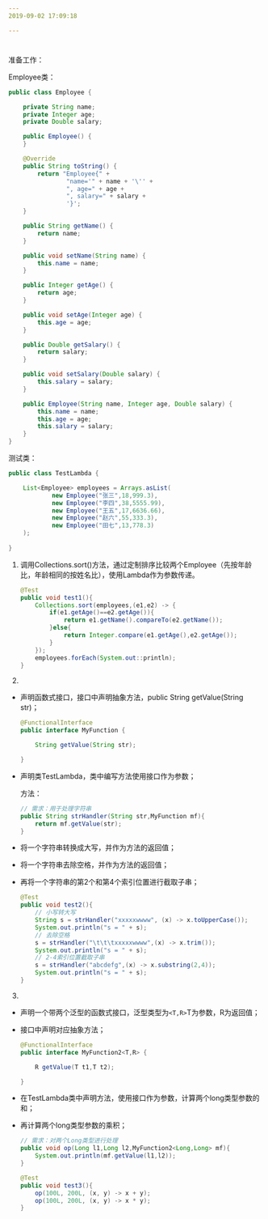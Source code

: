 ```yaml
---
2019-09-02 17:09:18

---
```


#

准备工作：

Employee类：

```java
public class Employee {

    private String name;
    private Integer age;
    private Double salary;

    public Employee() {
    }

    @Override
    public String toString() {
        return "Employee{" +
                "name='" + name + '\'' +
                ", age=" + age +
                ", salary=" + salary +
                '}';
    }

    public String getName() {
        return name;
    }

    public void setName(String name) {
        this.name = name;
    }

    public Integer getAge() {
        return age;
    }

    public void setAge(Integer age) {
        this.age = age;
    }

    public Double getSalary() {
        return salary;
    }

    public void setSalary(Double salary) {
        this.salary = salary;
    }

    public Employee(String name, Integer age, Double salary) {
        this.name = name;
        this.age = age;
        this.salary = salary;
    }
}
```

测试类：

```java
public class TestLambda {

    List<Employee> employees = Arrays.asList(
            new Employee("张三",18,999.3),
            new Employee("李四",38,5555.99),
            new Employee("王五",17,6636.66),
            new Employee("赵六",55,333.3),
            new Employee("田七",13,778.3)
    );
    
}
```

1. 调用Collections.sort()方法，通过定制排序比较两个Employee（先按年龄比，年龄相同的按姓名比），使用Lambda作为参数传递。

   ```java
   @Test
   public void test1(){
       Collections.sort(employees,(e1,e2) -> {
           if(e1.getAge()==e2.getAge()){
               return e1.getName().compareTo(e2.getName());
           }else{
               return Integer.compare(e1.getAge(),e2.getAge());
           }
       });
       employees.forEach(System.out::println);
   }
   ```

2. 

   - 声明函数式接口，接口中声明抽象方法，public String getValue(String str)；

     ```java
     @FunctionalInterface
     public interface MyFunction {
     
         String getValue(String str);
     
     }
     ```

   - 声明类TestLambda，类中编写方法使用接口作为参数；

     方法：

     ```java
     // 需求：用于处理字符串
     public String strHandler(String str,MyFunction mf){
         return mf.getValue(str);
     }
     ```

   - 将一个字符串转换成大写，并作为方法的返回值；

   - 将一个字符串去除空格，并作为方法的返回值；

   - 再将一个字符串的第2个和第4个索引位置进行截取子串；

     ```java
     @Test
     public void test2(){
         // 小写转大写
         String s = strHandler("xxxxxwwww", (x) -> x.toUpperCase());
         System.out.println("s = " + s);
         // 去除空格
         s = strHandler("\t\t\txxxxxwwww",(x) -> x.trim());
         System.out.println("s = " + s);
         // 2-4索引位置截取子串
         s = strHandler("abcdefg",(x) -> x.substring(2,4));
         System.out.println("s = " + s);
     }
     ```

3. 

   - 声明一个带两个泛型的函数式接口，泛型类型为`<T,R>`T为参数，R为返回值；

   - 接口中声明对应抽象方法；

     ```java
     @FunctionalInterface
     public interface MyFunction2<T,R> {
     
         R getValue(T t1,T t2);
     
     }
     ```

   - 在TestLambda类中声明方法，使用接口作为参数，计算两个long类型参数的和；

   - 再计算两个long类型参数的乘积；

     ```java
     // 需求：对两个Long类型进行处理
     public void op(Long l1,Long l2,MyFunction2<Long,Long> mf){
         System.out.println(mf.getValue(l1,l2));
     }
     
     @Test
     public void test3(){
         op(100L, 200L, (x, y) -> x + y);
         op(100L, 200L, (x, y) -> x * y);
     }
     ```

     